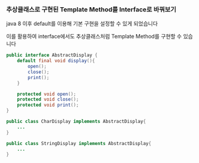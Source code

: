### 추상클래스로 구현된 Template Method를 Interface로 바꿔보기

java 8 이후 default를 이용해 기본 구현을 설정할 수 있게 되었습니다 

이를 활용하여 interface에서도 추상클래스처럼 Template Method를 구현할 수 있습니다

~~~java
public interface AbstractDisplay {
    default final void display(){
        open();
        close();
        print();
    }

    protected void open();
    protected void close();
    protected void print();
}

public class CharDisplay implements AbstractDisplay{
    ...
}

public class StringDisplay implements AbstractDisplay{
    ...
} 
~~~

